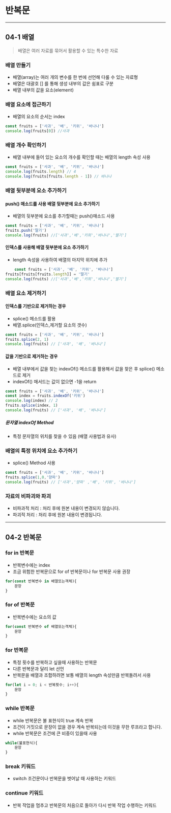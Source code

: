 # 반복문

***

## 04-1 배열

> 배열은 여러 자료를 묶어서 활용할 수 있는 특수한 자료

### 배열 만들기

- 배열(array)는 여러 개의 변수를 한 번에 선언해 다룰 수 있는 자료형
- 배열은 대괄호 [] 를 통해 생성 내부의 값은 쉼표로 구분
- 배열 내부의 값을 요소(element)

### 배열 요소에 접근하기

- 배열의 요소의 순서는 index

```js
const fruits = ['사과', '배', '키위', '바나나']
console.log(fruits[0]) //사과
```

### 배열 개수 확인하기

- 배열 내부에 들어 있는 요소의 개수를 확인할 때는 배열의 length 속성 사용

```js
const fruits = ['사과', '배', '키위', '바나나']
console.log(fruits.length) // 4
console.log(fruits[fruits.length - 1]) // 바나나
```

### 배열 뒷부분에 요소 추가하기

#### push() 매소드를 사용 배열 뒷부분에 요소 추가하기

- 배열의 뒷부분에 요소를 추가할때는 push()매소드 사용

```js
const fruits = ['사과', '배', '키위', '바나나']
fruits.push('딸기')
console.log(fruits) //['사과','배','키위','바나나','딸기']
```

#### 인덱스를 사용해 배열 뒷부분에 요소 추가하기

- length 속성을 사용하여 배열의 마지막 위치에 추가

```js
    const fruits = ['사과', '배', '키위', '바나나']
fruits[fruits[fruits.length]] = '딸기'
console.log(fruits) //['사과','배','키위','바나나','딸기']
```

### 배열 요소 제거하기

#### 인덱스를 기반으로 제거하는 경우

- splice() 메소드를 활용
- 배열.splice(인덱스,제거할 요소의 갯수)

```js
const fruits = ['사과', '배', '키위', '바나나']
fruits.splice(2, 1)
console.log(fruits) // ['사과', '배', '바나나']
```
#### 값을 기반으로 제거하는 경우
- 배열 내부에서 값을 찾는 indexOf() 메소드를 활용해서 값을 찾은 후  splice() 메소드로 제거
- indexOf() 매서드는 값이 없으면 -1을 return
```js
const fruits = ['사과', '배', '키위', '바나나']
const index = fruits.indexOf('키위')
console.log(index) // 2
fruits.splice(index, 1)
console.log(fruits) // ['사과', '배', '바나나']
```
##### 문자열 indexOf Method
- 특정 문자열의 위치를 찾을 수 있음 (배열 사용법과 유사)

### 배열의 특정 위치에 요소 추가하기
- splice() Method 사용
```js
const fruits = ['사과', '배', '키위', '바나나']
fruits.splice(1,0,'양파')
console.log(fruits) // ['사과','양파' ,'배', '키위', '바나나']
```

### 자료의 비파괴와 파괴
- 비파과적 처리 : 처리 후에 원본 내용이 변경되지 않습니다.
- 파괴적 처리 : 처리 후에 원본 내용이 변경됩니다.
*** 

## 04-2 반복문
### for in 반복문
- 반복변수에는 index
- 조금 위험한 반복문으로 for of 반복문이나 for 반복문 사용 권장
```js
for(const 반복변수 in 배열또는객체){
    문장
}
```
### for of 반복문
- 반복변수에는 요소의 값
```js
for(const 반복변수 of 배열또는객체){
    문장
}
```
### for 반복문
- 특정 횟수를 반복하고 싶을때 사용하는 반복문
- 다른 반복문과 달리 let 선언
- 반복문을 배열과 조합하려면 보통 배열의 length 속성만큼 반복돌려서 사용
```js
for(let i = 0; i < 반복횟수; i++){
    문장
}
```
### while 반복문
- while 반복문은 불 표현식이 true 계속 반복 
- 조건이 거짓으로 문장이 없을 경우 계속 반복되는데 이것을 무한 루프라고 합니다.
- while 반복문은 조건에 큰 비중이 있을때 사용
```js
while(불표현식){
    문장
}
```
### break 키워드
- switch 조건문이나 반복문을 벗어날 때 사용하는 키워드
### continue 키워드
- 반복 작업을 멈추고 반복문의 처음으로 돌아가 다시 반복 작업 수행하는 키워드
